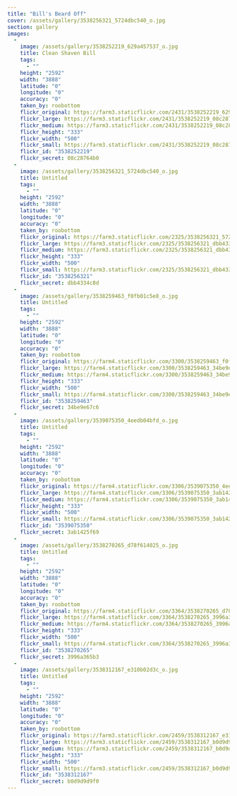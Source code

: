 ```yaml
---
title: "Bill's Beard Off"
cover: /assets/gallery/3538256321_5724dbc540_o.jpg
section: gallery
images:
  - 
    image: /assets/gallery/3538252219_629a457537_o.jpg
    title: Clean Shaven Bill
    tags:
      - ""
    height: "2592"
    width: "3888"
    latitude: "0"
    longitude: "0"
    accuracy: "0"
    taken_by: roobottom
    flickr_original: https://farm3.staticflickr.com/2431/3538252219_629a457537_o.jpg
    flickr_large: https://farm3.staticflickr.com/2431/3538252219_08c28764b0_b.jpg
    flickr_medium: https://farm3.staticflickr.com/2431/3538252219_08c28764b0.jpg
    flickr_height: "333"
    flickr_width: "500"
    flickr_small: https://farm3.staticflickr.com/2431/3538252219_08c28764b0_m.jpg
    flickr_id: "3538252219"
    flickr_secret: 08c28764b0
  - 
    image: /assets/gallery/3538256321_5724dbc540_o.jpg
    title: Untitled
    tags:
      - ""
    height: "2592"
    width: "3888"
    latitude: "0"
    longitude: "0"
    accuracy: "0"
    taken_by: roobottom
    flickr_original: https://farm3.staticflickr.com/2325/3538256321_5724dbc540_o.jpg
    flickr_large: https://farm3.staticflickr.com/2325/3538256321_dbb4334c8d_b.jpg
    flickr_medium: https://farm3.staticflickr.com/2325/3538256321_dbb4334c8d.jpg
    flickr_height: "333"
    flickr_width: "500"
    flickr_small: https://farm3.staticflickr.com/2325/3538256321_dbb4334c8d_m.jpg
    flickr_id: "3538256321"
    flickr_secret: dbb4334c8d
  - 
    image: /assets/gallery/3538259463_f0fb01c5e8_o.jpg
    title: Untitled
    tags:
      - ""
    height: "2592"
    width: "3888"
    latitude: "0"
    longitude: "0"
    accuracy: "0"
    taken_by: roobottom
    flickr_original: https://farm4.staticflickr.com/3300/3538259463_f0fb01c5e8_o.jpg
    flickr_large: https://farm4.staticflickr.com/3300/3538259463_34be9e67c6_b.jpg
    flickr_medium: https://farm4.staticflickr.com/3300/3538259463_34be9e67c6.jpg
    flickr_height: "333"
    flickr_width: "500"
    flickr_small: https://farm4.staticflickr.com/3300/3538259463_34be9e67c6_m.jpg
    flickr_id: "3538259463"
    flickr_secret: 34be9e67c6
  - 
    image: /assets/gallery/3539075350_4eedb04bfd_o.jpg
    title: Untitled
    tags:
      - ""
    height: "2592"
    width: "3888"
    latitude: "0"
    longitude: "0"
    accuracy: "0"
    taken_by: roobottom
    flickr_original: https://farm4.staticflickr.com/3306/3539075350_4eedb04bfd_o.jpg
    flickr_large: https://farm4.staticflickr.com/3306/3539075350_3ab1425f69_b.jpg
    flickr_medium: https://farm4.staticflickr.com/3306/3539075350_3ab1425f69.jpg
    flickr_height: "333"
    flickr_width: "500"
    flickr_small: https://farm4.staticflickr.com/3306/3539075350_3ab1425f69_m.jpg
    flickr_id: "3539075350"
    flickr_secret: 3ab1425f69
  - 
    image: /assets/gallery/3538270265_d78f614025_o.jpg
    title: Untitled
    tags:
      - ""
    height: "2592"
    width: "3888"
    latitude: "0"
    longitude: "0"
    accuracy: "0"
    taken_by: roobottom
    flickr_original: https://farm4.staticflickr.com/3364/3538270265_d78f614025_o.jpg
    flickr_large: https://farm4.staticflickr.com/3364/3538270265_3996a365b3_b.jpg
    flickr_medium: https://farm4.staticflickr.com/3364/3538270265_3996a365b3.jpg
    flickr_height: "333"
    flickr_width: "500"
    flickr_small: https://farm4.staticflickr.com/3364/3538270265_3996a365b3_m.jpg
    flickr_id: "3538270265"
    flickr_secret: 3996a365b3
  - 
    image: /assets/gallery/3538312167_e310b02d3c_o.jpg
    title: Untitled
    tags:
      - ""
    height: "2592"
    width: "3888"
    latitude: "0"
    longitude: "0"
    accuracy: "0"
    taken_by: roobottom
    flickr_original: https://farm3.staticflickr.com/2459/3538312167_e310b02d3c_o.jpg
    flickr_large: https://farm3.staticflickr.com/2459/3538312167_b0d9d9d9f0_b.jpg
    flickr_medium: https://farm3.staticflickr.com/2459/3538312167_b0d9d9d9f0.jpg
    flickr_height: "333"
    flickr_width: "500"
    flickr_small: https://farm3.staticflickr.com/2459/3538312167_b0d9d9d9f0_m.jpg
    flickr_id: "3538312167"
    flickr_secret: b0d9d9d9f0
---
```

